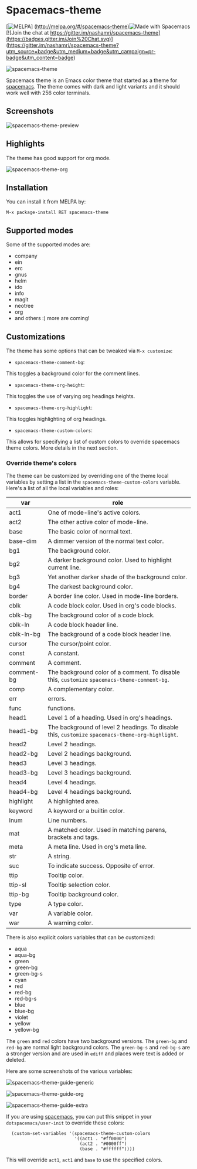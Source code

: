 # Spacemacs-theme

[![MELPA](http://melpa.org/packages/spacemacs-theme-badge.svg)] (http://melpa.org/#/spacemacs-theme)![Made with Spacemacs](https://cdn.rawgit.com/syl20bnr/spacemacs/442d025779da2f62fc86c2082703697714db6514/assets/spacemacs-badge.svg)
 [![Join the chat at https://gitter.im/nashamri/spacemacs-theme](https://badges.gitter.im/Join%20Chat.svg)] (https://gitter.im/nashamri/spacemacs-theme?utm_source=badge&utm_medium=badge&utm_campaign=pr-badge&utm_content=badge)

![spacemacs-theme](/../screenshots/spacemacs-theme.png)

Spacemacs theme is an Emacs color theme that started as a theme for [spacemacs](https://github.com/syl20bnr/spacemacs).
The theme comes with dark and light variants and it should work well with 256 color terminals. 

## Screenshots

![spacemacs-theme-preview](/../screenshots/preview.png)

## Highlights

The theme has good support for org mode.

![spacemacs-theme-org](/../screenshots/org.png)

## Installation

You can install it from MELPA by:

```
M-x package-install RET spacemacs-theme
```

## Supported modes

Some of the supported modes are:

* company
* ein
* erc
* gnus
* helm
* ido
* info
* magit
* neotree
* org
* and others :) more are coming!

## Customizations

The theme has some options that can be tweaked via `M-x customize`:

* `spacemacs-theme-comment-bg`:

This toggles a background color for the comment lines.

* `spacemacs-theme-org-height`:

This toggles the use of varying org headings heights.

* `spacemacs-theme-org-highlight`:

This toggles highlighting of org headings.

* `spacemacs-theme-custom-colors`:

This allows for specifying a list of custom colors to override spacemacs theme colors. More details in the next section.

### Override theme's colors

The theme can be customized by overriding one of the theme local variables by setting a list in the `spacemacs-theme-custom-colors` variable.
Here's a list of all the local variables and roles:

| var        | role                                                                                              |
|------------|---------------------------------------------------------------------------------------------------|
| act1       | One of mode-line's active colors.                                                                 |
| act2       | The other active color of mode-line.                                                              |
| base       | The basic color of normal text.                                                                   |
| base-dim   | A dimmer version of the normal text color.                                                        |
| bg1        | The background color.                                                                             |
| bg2        | A darker background color. Used to highlight current line.                                        |
| bg3        | Yet another darker shade of the background color.                                                 |
| bg4        | The darkest background color.                                                                     |
| border     | A border line color. Used in mode-line borders.                                                   |
| cblk       | A code block color. Used in org's code blocks.                                                    |
| cblk-bg    | The background color of a code block.                                                             |
| cblk-ln    | A code block header line.                                                                         |
| cblk-ln-bg | The background of a code block header line.                                                       |
| cursor     | The cursor/point color.                                                                           |
| const      | A constant.                                                                                       |
| comment    | A comment.                                                                                        |
| comment-bg | The background color of a comment. To disable this, `customize` `spacemacs-theme-comment-bg`.     |
| comp       | A complementary color.                                                                            |
| err        | errors.                                                                                           |
| func       | functions.                                                                                        |
| head1      | Level 1 of a heading. Used in org's headings.                                                     |
| head1-bg   | The background of level 2 headings. To disable this, `customize` `spacemacs-theme-org-highlight`. |
| head2      | Level 2 headings.                                                                                 |
| head2-bg   | Level 2 headings background.                                                                      |
| head3      | Level 3 headings.                                                                                 |
| head3-bg   | Level 3 headings background.                                                                      |
| head4      | Level 4 headings.                                                                                 |
| head4-bg   | Level 4 headings background.                                                                      |
| highlight  | A highlighted area.                                                                               |
| keyword    | A keyword or a builtin color.                                                                     |
| lnum       | Line numbers.                                                                                     |
| mat        | A matched color. Used in matching parens, brackets and tags.                                      |
| meta       | A meta line. Used in org's meta line.                                                             |
| str        | A string.                                                                                         |
| suc        | To indicate success. Opposite of error.                                                           |
| ttip       | Tooltip color.                                                                                    |
| ttip-sl    | Tooltip selection color.                                                                          |
| ttip-bg    | Tooltip background color.                                                                         |
| type       | A type color.                                                                                     |
| var        | A variable color.                                                                                 |
| war        | A warning color.                                                                                  |


There is also explicit colors variables that can be customized:

* aqua
* aqua-bg
* green
* green-bg
* green-bg-s
* cyan
* red
* red-bg
* red-bg-s
* blue
* blue-bg
* violet
* yellow
* yellow-bg

The `green` and `red` colors have two background versions. The `green-bg` and  `red-bg` are normal light background colors.
The `green-bg-s` and `red-bg-s` are a stronger version and are used in `ediff` and places were text is added or deleted.

Here are some screenshots of the various variables:

![spacemacs-theme-guide-generic](/../screenshots/guide-generic.png)

![spacemacs-theme-guide-org](/../screenshots/guide-org.png)

![spacemacs-theme-guide-extra](/../screenshots/guide-extra.png)

If you are using [spacemacs](https://github.com/syl20bnr/spacemacs), you can put this snippet in your `dotspacemacs/user-init` to override these colors:

```
  (custom-set-variables '(spacemacs-theme-custom-colors
                          '((act1 . "#ff0000")
                            (act2 . "#0000ff")
                            (base . "#ffffff"))))
```

This will override `act1`, `act1` and `base` to use the specified colors.
